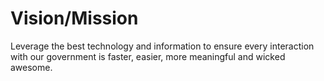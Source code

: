 # Vision/Mission

Leverage the best technology and information to ensure every interaction with our government is faster, easier, more meaningful and wicked awesome.

